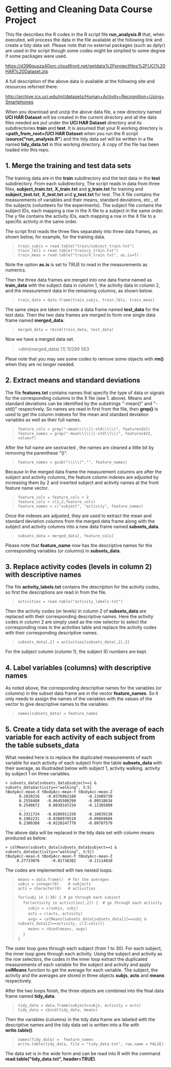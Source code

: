 # Getting and Cleaning Data Course Project

This file describes the R codes in the R script file <b>run\_analysis.R</b>
that, when executed, will process the data in the file available
at the following link and create a tidy data set.
Please note that no external packages (such as dplyr)
are used in the script though some codes might be simplied
to some degree if some packages were used.

<a href="https://d396qusza40orc.cloudfront.net/getdata%2Fprojectfiles%2FUCI%20HAR%20Dataset.zip">https://d396qusza40orc.cloudfront.net/getdata%2Fprojectfiles%2FUCI%20HAR%20Dataset.zip</a>

A full description of the above data is available at the following site and
resources referred there: 

<a href="http://archive.ics.uci.edu/ml/datasets/Human+Activity+Recognition+Using+Smartphones">http://archive.ics.uci.edu/ml/datasets/Human+Activity+Recognition+Using+Smartphones</a>

When you download and unzip the above data file,
a new directory named <b>UCI HAR Dataset</b> will be created
in the current directory and all the data files needed are put under
the <b>UCI HAR Dataset</b>
directory and its subdirectories <b>train</b> and <b>test</b>.
It is assumed that your R working directory is
<b>&lt;path\_from\_root&gt;/UCI HAR Dataset</b> when you run the R script
(<b>source("run\_analysis.R"</b>)
and the tidy data set will be written in a file named <b>tidy\_data.txt</b>
in this working directory. 
A copy of the file has been loaded into this repo.

## 1. Merge the training and test data sets

The training data are in the <b>train</b> subdirectory
and the test data in the <b>test</b>
subdirectory.  From each subdirectory,
The script reads in data from three files,
<b>subject\_train.txt</b>, <b>X\_train.txt</b> and <b>y\_train.txt</b>
for training and <b>subject\_test.txt</b>, <b>X\_test.txt</b>
and <b>y\_test.txt</b> for test.
The X file contains the measurements of variables and their means,
standard deviations, etc., of the subjects (volunteers for the experiments).
The subject file contains the subject IDs, each mapping a row in the X file
to a subject in the same order. The y file contains the activity IDs,
each mapping a row in the X file to a specific activity in the same order.

The script first reads the three files separately into three data frames,
as shown below, for example, for the training data.

>`train_subjs = read.table("train/subject_train.txt")`<br>
>`train_lbls = read.table("train/y_train.txt")`<br>
>`train_meas = read.table("train/X_train.txt", as.is=T)`

Note the option <b>as.is</b> is set to TRUE to read in the measurements
as numerics.

Then the three data frames are merged into one data frame named as
<b>train_data</b> with the subject
data in column 1, the activity data in column 2, and the measurement data
in the remaining columns, as shown below.

>`train_data = data.frame(train_subjs, train_lbls, train_meas)`

The same steps are taken to create a data frame named
<b>test_data</b> for the test data.
Then the two data frames are merged
to form one single data frame named <b>merged\_data</b>:

>`merged_data = rbind(train_data, test_data)`

Now we have a merged data set.

>&gt;dim(merged_data)
>[1] 10299   563

Plese note that you may see some codes to remove some objects with <b>rm()</b>
when they are no longer needed.

## 2. Extract means and standard deviations

The file <b>features.txt</b> contains names that specify the type of data
or signals for the corresponding columns in the X file (see 1. above).
Means and standard deviations can be identified by the substrings "-mean()"
and "-std()" respectively. So names are read in first from the file,
then <b>grep()</b> is used to get the column indexes
for the mean and standard deviation variables as well as their full names.

>`feature_cols = grep("-mean\\(\\)|-std\\(\\)", features$V2)`<br>
>`feature_names = grep("-mean\\(\\)|-std\\(\\)", features$V2, value=T)`

After the full name are sextracted , the names are cleaned a little bit
by removing the parenthese "()".

>`feature_names = gsub("\\(\\)","", feature_names)`

Because in the merged data frame the measurement columns are after
the subject and activity columns, the feature column indexes are adjusted
by increasing them by 2 and inserted subject and activity names
at the front feature name vector.

>`feature_cols = feature_cols + 2`<br>
>`feature_cols = c(1,2,feature_cols)`<br>
>`feature_names = c("subject", "activity", feature_names)`

Once the indexes are adjusted,
they are used to extract the mean and standard
deviation columns from the merged data frame along with the
subject and activity columns into a new data frame named <b>subsets\_data</b>.

>`subsets_data = merged_data[, feature_cols]`

Please note that <b>feature\_name</b> now has the descriptive names
for the corresponding variables (or columns) in <b>subsets\_data</b>.

## 3. Replace activity codes (levels in column 2) with descriptive names

The file <b>activity\_labels.txt</b> contains the description
for the activity codes, so first the descriptions are read in from the file.

>`activities = read.table("activity_labels.txt")`

Then the activity codes (or levels) in column 2 of <b>subsets\_data</b> 
are replaced with their corresponding descriptive names.
Here the activity codes in column 2 are simply used as the row selector
to select the corresponding rows in the activities table and
replace the activity codes with their corresponding descriptive names.

>`subsets_data[,2] = activities[subsets_data[,2],2]`

For the subject column (column 1), the subject ID numbers are kept.

## 4. Label variables (columns) with descriptive names

As noted above, the corresponding descriptive names for the variables
(or columns) in the subset data frame are in the vector <b>feature\_names</b>.
So it only needs to assign the names of the variables with
the values of the vector to give descriptive names to the variables:

>`names(subsets_data) = feature_names`

## 5. Create a tidy data set with the average of each variable for each activity of each subject from the table <b>subsets\_data</b>

What needed here is to replace the duplicated measurements of each variable
for each activity of each subject from the table <b>subsets\_data</b>
with their average, as illustraded below with subject 1, activity walking.
activity by subject 1 on three variables.

    > subsets_data[subsets_data$subject==1 & subsets_data$activity=="walking", 3:5]
    tBodyAcc-mean-X tBodyAcc-mean-Y tBodyAcc-mean-Z
          0.2820216   -0.0376962180     -0.13489730
          0.2558408   -0.0645500290     -0.09518634
          0.2548672    0.0038147234     -0.12365809
          ...
          0.3311724   -0.0286911150     -0.10839138
          0.1902231   -0.0388970510     -0.09869604
          0.2300388   -0.0220247770     -0.09787579

The above data will be replaced in the tidy data set with column means
produced as below.

    > colMeans(subsets_data[subsets_data$subject==1 & subsets_data$activity=="walking", 3:5])
    tBodyAcc-mean-X tBodyAcc-mean-Y tBodyAcc-mean-Z 
         0.27733076     -0.01738382     -0.11114810 

The codes are implemented with two nested loops.

>`means = data.frame()  # for the averages`<br>
>`subjs = integer(0)    # subjects`<br>
>`acts = character(0)   # activities`<br>

>`for(subj in 1:30) { # go through each subject`<br>
>&nbsp;&nbsp;&nbsp;&nbsp;`for(activity in activities[,2]) {  # go through each activity`<br>
>&nbsp;&nbsp;&nbsp;&nbsp;&nbsp;&nbsp;&nbsp;&nbsp;`subjs = c(subjs, subj)`<br>
>&nbsp;&nbsp;&nbsp;&nbsp;&nbsp;&nbsp;&nbsp;&nbsp;`acts = c(acts, activity)`<br>
>&nbsp;&nbsp;&nbsp;&nbsp;&nbsp;&nbsp;&nbsp;&nbsp;`avgs = colMeans(subsets_data[subsets_data[1]==subj & subsets_data[2]==activity, c(3:cols)])`<br>
>&nbsp;&nbsp;&nbsp;&nbsp;&nbsp;&nbsp;&nbsp;&nbsp;`means = rbind(means, avgs)`<br>
>&nbsp;&nbsp;&nbsp;&nbsp;`}`<br>
>`}`

The outer loop goes through each subject (from 1 to 30).
For each subject, the inner loop goes through each activity.
Using the subject and activity as the row selectors,
the codes in the inner loop extract the duplicated measurements
of each variable for the subject and activity
and apply <b>colMeans</b> function to get the average for each variable.
The subject, the activity and the averages are stored
in three objects <b>subjs</b>, <b>acts</b> and <b>means</b> respectively.

After the two loops finish, the three objects are combined into the final
data frame named <b>tidy\_data</b>.

>`tidy_data = data.frame(subject=subjs, activity = acts)`<br>
>`tidy_data = cbind(tidy_data, means)`

Then the variables (columns) in the tidy data frame are labeled with
the descriptive names and the tidy data set is written into a file with
<b>write.table()</b>.

>`names(tidy_data) =  feature_names`<br>
>`write.table(tidy_data, file = "tidy_data.txt", row.name = FALSE)`

The data set is in the wide form and can be read into R with the command
<b>read.table("tidy_data.txt", header=TRUE)</b>.

